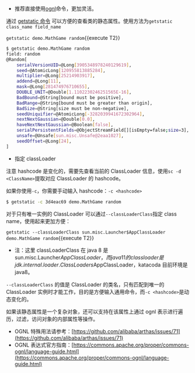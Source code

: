 - 推荐直接使用[ognl](https://arthas.aliyun.com/doc/arthas-tutorials.html?language=cn&id=ognl)命令，更加灵活。

通过 [getstatic 命令](https://arthas.aliyun.com/doc/getstatic.html) 可以方便的查看类的静态属性。使用方法为`getstatic class_name field_name`

`getstatic demo.MathGame random`{{execute T2}}

```bash
$ getstatic demo.MathGame random
field: random
@Random[
    serialVersionUID=@Long[3905348978240129619],
    seed=@AtomicLong[120955813885284],
    multiplier=@Long[25214903917],
    addend=@Long[11],
    mask=@Long[281474976710655],
    DOUBLE_UNIT=@Double[1.1102230246251565E-16],
    BadBound=@String[bound must be positive],
    BadRange=@String[bound must be greater than origin],
    BadSize=@String[size must be non-negative],
    seedUniquifier=@AtomicLong[-3282039941672302964],
    nextNextGaussian=@Double[0.0],
    haveNextNextGaussian=@Boolean[false],
    serialPersistentFields=@ObjectStreamField[][isEmpty=false;size=3],
    unsafe=@Unsafe[sun.misc.Unsafe@2eaa1027],
    seedOffset=@Long[24],
]
```

- 指定 classLoader

注意 hashcode 是变化的，需要先查看当前的 ClassLoader 信息，使用`sc -d <ClassName>`提取对应 ClassLoader 的 hashcode。

如果你使用`-c`，你需要手动输入 hashcode：`-c <hashcode>`

```bash
$ getstatic -c 3d4eac69 demo.MathGame random
```

对于只有唯一实例的 ClassLoader 可以通过`--classLoaderClass`指定 class name，使用起来更加方便：

`getstatic --classLoaderClass sun.misc.Launcher$AppClassLoader demo.MathGame random`{{execute T2}}

- 注：这里 classLoaderClass 在 java 8 是 sun.misc.Launcher$AppClassLoader，而 java 11 的 classloader 是 jdk.internal.loader.ClassLoaders$AppClassLoader，katacoda 目前环境是 java8。

`--classLoaderClass` 的值是 ClassLoader 的类名，只有匹配到唯一的 ClassLoader 实例时才能工作，目的是方便输入通用命令，而`-c <hashcode>`是动态变化的。

如果该静态属性是一个复杂对象，还可以支持在该属性上通过 ognl 表示进行遍历，过滤，访问对象的内部属性等操作。

- OGNL 特殊用法请参考：[https://github.com/alibaba/arthas/issues/71](https://github.com/alibaba/arthas/issues/71)
- OGNL 表达式官方指南：[https://commons.apache.org/proper/commons-ognl/language-guide.html](https://commons.apache.org/proper/commons-ognl/language-guide.html)
